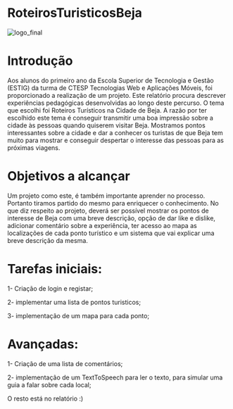 # RoteirosTuristicosBeja
![logo_final](https://user-images.githubusercontent.com/79975937/176783997-1f72d5fa-42af-41fb-a776-db4e62c6bd1c.jpg)


# Introdução
Aos alunos do primeiro ano da Escola Superior de Tecnologia e Gestão (ESTIG) da turma de CTESP Tecnologias Web e Aplicações Móveis, foi proporcionado a realização de um projeto. Este relatório procura descrever experiências pedagógicas desenvolvidas ao longo deste percurso.
O tema que escolhi foi Roteiros Turísticos na Cidade de Beja. A razão por ter escolhido este tema é conseguir transmitir uma boa impressão sobre a cidade às pessoas quando quiserem visitar Beja. Mostramos pontos interessantes sobre a cidade e dar a conhecer os turistas de que Beja tem muito para mostrar e conseguir despertar o interesse das pessoas para as próximas viagens.


# Objetivos a alcançar
Um projeto como este, é também importante aprender no processo. Portanto tiramos partido do mesmo para enriquecer o conhecimento. No que diz respeito ao projeto, deverá ser possível mostrar os pontos de interesse de Beja com uma breve descrição, opção de dar like e dislike, adicionar comentário sobre a experiência, ter acesso ao mapa as localizações de cada ponto turístico e um sistema que vai explicar uma breve descrição da mesma.


# Tarefas iniciais:
1- Criação de login e registar;

2- implementar uma lista de pontos turisticos;

3- implementação de um mapa para cada ponto;


# Avançadas:
1- Criação de uma lista de comentários;

2- implementação de um TextToSpeech para ler o texto, para simular uma guia a falar sobre cada local;



O resto está no relatório :)
